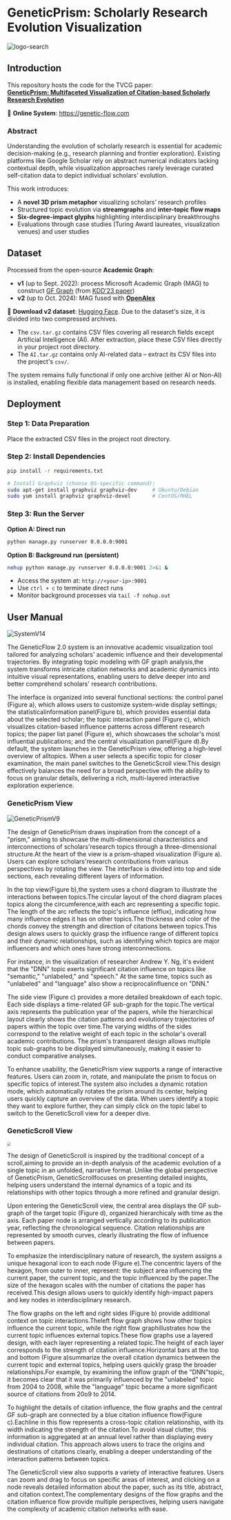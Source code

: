 # GeneticPrism: Scholarly Research Evolution Visualization

![logo-search](https://github.com/user-attachments/assets/1793b109-d9bb-44c9-b72d-58958219b3ef)

## Introduction  
This repository hosts the code for the TVCG paper:  
**[GeneticPrism: Multifaceted Visualization of Citation-based Scholarly Research Evolution](https://arxiv.org/abs/2408.08912)**  

🔗 **Online System**: https://genetic-flow.com  

### Abstract  
Understanding the evolution of scholarly research is essential for academic decision-making (e.g., research planning and frontier exploration). Existing platforms like Google Scholar rely on abstract numerical indicators lacking contextual depth, while visualization approaches rarely leverage curated self-citation data to depict individual scholars’ evolution.  

This work introduces:  
- A **novel 3D prism metaphor** visualizing scholars’ research profiles  
- Structured topic evolution via **streamgraphs** and **inter-topic flow maps**  
- **Six-degree-impact glyphs** highlighting interdisciplinary breakthroughs  
- Evaluations through case studies (Turing Award laureates, visualization venues) and user studies  

## Dataset  
Processed from the open-source **Academic Graph**:  
- **v1** (up to Sept. 2022): process Microsoft Academic Graph (MAG) to construct [GF Graph](https://github.com/sunieee/MAGProcessing)  (from [KDD’23 paper](https://dl.acm.org/doi/abs/10.1145/3580305.3599845))  
- **v2** (up to Oct. 2024): MAG fused with **[OpenAlex](https://openalex.org)** 

🔗 **Download v2 dataset**: [Hugging Face](https://huggingface.co/datasets/yesun/GeneticPrism)​. Due to the dataset's size, it is divided into two compressed archives.
- The ​`csv.tar.gz`​ contains CSV files covering all research fields ​except Artificial Intelligence (AI)​. After extraction, place these CSV files directly in your ​project root directory. 
- The ​`AI.tar.gz`​ contains ​only AI-related data​ – extract its CSV files into the project's ​`csv/`.

The system remains fully functional if only one archive (either AI or Non-AI) is installed, enabling flexible data management based on research needs.

## Deployment  

### Step 1: Data Preparation  
Place the extracted CSV files in the project root directory.

### Step 2: Install Dependencies  
```bash
pip install -r requirements.txt

# Install Graphviz (choose OS-specific command):
sudo apt-get install graphviz graphviz-dev     # Ubuntu/Debian
sudo yum install graphviz graphviz-devel       # CentOS/RHEL
```

### Step 3: Run the Server  
**Option A: Direct run**  
```bash
python manage.py runserver 0.0.0.0:9001
```

**Option B: Background run (persistent)**  
```bash
nohup python manage.py runserver 0.0.0.0:9001 2>&1 &
```

- Access the system at: `http://<your-ip>:9001`  
- Use `ctrl + c` to terminate direct runs  
- Monitor background processes via `tail -f nohup.out`

## User Manual

![SystemV14](https://github.com/user-attachments/assets/aff17e4c-bca4-474d-aea6-2ee5c14c26aa)

The GeneticFlow 2.0 system is an innovative academic visualization tool tailored for analyzing scholars' academic influence and their developmental trajectories. By integrating topic modeling with GF graph analysis,the system transforms intricate citation networks and academic dynamics into intuitive visual representations, enabling users to delve deeper into and better comprehend scholars' research contributions.  

The interface is organized into several functional sections: the control panel (Figure a), which allows users to customize system-wide display settings; the statisticalinformation panel(Figure b), which provides essential data about the selected scholar; the topic interaction panel (Figure c), which visualizes citation-based influence patterns across different research topics; the paper list panel (Figure e), which showcases the scholar's most influential publications; and the central visualization panel(Figure d).By default, the system launches in the GeneticPrism view, offering a high-level overview of alltopics. When a user selects a specific topic for closer examination, the main panel switches to the GeneticScroll view.This design effectively balances the need for a broad perspective with the ability to focus on granular details, delivering a rich, multi-layered interactive exploration experience.  

### GeneticPrism View  
![GeneticPrismV9](https://github.com/user-attachments/assets/1f056099-b9db-4a76-a65c-4fb289ab6731)


The design of GeneticPrism draws inspiration from the concept of a "prism," aiming to showcase the multi-dimensional characteristics and interconnections of scholars'research topics through a three-dimensional structure.At the heart of the view is a prism-shaped visualization (Figure a). Users can explore scholars'research contributions from various perspectives by rotating the view. The interface is divided into top and side sections, each revealing different layers of information.  

In the top view(Figure b),the system uses a chord diagram to illustrate the interactions between topics.The circular layout of the chord diagram places topics along the circumference,with each arc representing a specific topic. The length of the arc reflects the topic's influence (efflux), indicating how many influence edges it has on other topics.The thickness and color of the chords convey the strength and direction of citations between topics.This design alows users to quickly grasp the influence range of different topics and their dynamic relationships, such as identifying which topics are major influencers and which ones have strong interconnections.  

For instance, in the visualization of researcher Andrew Y. Ng, it's evident that the "DNN" topic exerts significant citation influence on topics like "semantic," "unlabeled," and "speech." At the same time, topics such as "unlabeled" and "language" also show a reciprocalinfluence on "DNN."  

The side view (Figure c) provides a more detailed breakdown of each topic. Each side displays a time-related GF sub-graph for the topic.The vertical axis represents the publication year of the papers, while the hierarchical layout clearly shows the citation patterns and evolutionary trajectories of papers within the topic over time.The varying widths of the sides correspond to the relative weight of each topic in the scholar's overall academic contributions. The prism's transparent design allows multiple topic sub-graphs to be displayed simultaneously, making it easier to conduct comparative analyses.  

To enhance usability, the GeneticPrism view supports a range of interactive features. Users can zoom in, rotate, and manipulate the prism to focus on specific topics of interest.The system also includes a dynamic rotation mode, which automatically rotates the prism around its center, helping users quickly capture an overview of the data. When users identify a topic they want to explore further, they can simply click on the topic label to switch to the GeneticScroll view for a deeper dive.  


### GeneticScroll View  
<img src="https://github.com/user-attachments/assets/3fbef45b-1707-4f74-830b-bb26de841140" style="zoom: 50%;" />

The design of GeneticScroll is inspired by the traditional concept of a scroll,aiming to provide an in-depth analysis of the academic evolution of a single topic in an unfolded, narrative format. Unlike the global perspective of GeneticPrism, GeneticScrollfocuses on presenting detailed insights, helping users understand the internal dynamics of a topic and its relationships with other topics through a more refined and granular design.  

Upon entering the GeneticScroll view, the central area displays the GF sub-graph of the target topic (Figure d), organized hierarchicaly with time as the axis. Each paper node is arranged vertically according to its publication year, reflecting the chronological sequence. Citation relationships are represented by smooth curves, clearly illustrating the flow of influence between papers.  

To emphasize the interdisciplinary nature of research, the system assigns a unique hexagonal icon to each node (Figure e).The concentric layers of the hexagon, from outer to inner, represent: the subject area influencing the current paper, the current topic, and the topic influenced by the paper.The size of the hexagon scales with the number of citations the paper has received.This design allows users to quickly identify high-impact papers and key nodes in interdisciplinary research.  

The flow graphs on the left and right sides (Figure b) provide additional context on topic interactions.Theleft flow graph shows how other topics influence the current topic, while the right flow graphillustrates how the current topic influences external topics.These flow graphs use a layered design, with each layer representing a related topic.The height of each layer corresponds to the strength of citation influence.Horizontal bars at the top and bottom (Figure a)summarize the overall citation dynamics between the current topic and external topics, helping users quickly grasp the broader relationships.For example, by examining the inflow graph of the "DNN"topic, it becomes clear that it was primarily influenced by the "unlabeled" topic from 2004 to 2008, while the "language" topic became a more significant source of citations from 20o9 to 2014.  

To highlight the details of citation influence, the flow graphs and the central GF sub-graph are connected by a blue citation influence flow(Figure c).Eachline in this flow represents a cross-topic citation relationship, with its width indicating the strength of the citation.To avoid visual clutter, this information is aggregated at an annual level rather than displaying every individual citation. This approach alows users to trace the origins and destinations of citations clearly, enabling a deeper understanding of the interaction patterns between topics.  

The GeneticScroll view also supports a variety of interactive features. Users can zoom and drag to focus on specific areas of interest, and clicking on a node reveals detailed information about the paper, such as its title, abstract, and citation context.The complementary designs of the flow graphs and the citation influence flow provide multiple perspectives, helping users navigate the complexity of academic citation networks with ease.  
